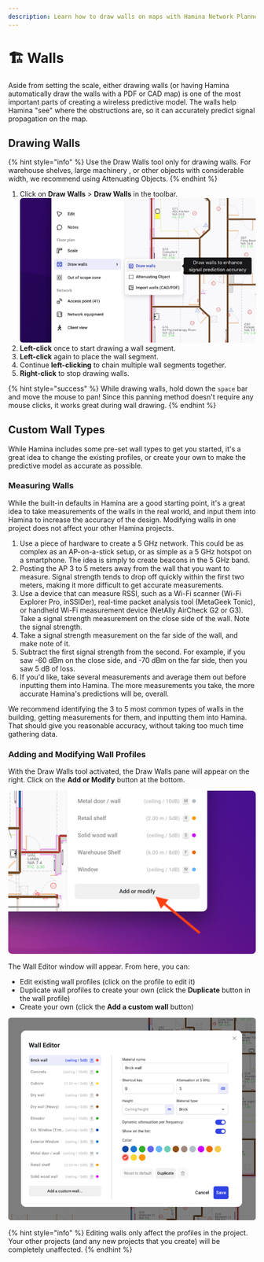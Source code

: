 ```yaml
---
description: Learn how to draw walls on maps with Hamina Network Planner.
---
```


# 🏗 Walls

Aside from setting the scale, either drawing walls (or having Hamina automatically draw the walls with a PDF or CAD map) is one of the most important parts of creating a wireless predictive model. The walls help Hamina "see" where the obstructions are, so it can accurately predict signal propagation on the map.

## Drawing Walls

{% hint style="info" %}
Use the Draw Walls tool only for drawing walls. For warehouse shelves, large machinery , or other objects with considerable width, we recommend using Attenuating Objects.
{% endhint %}

1. Click on **Draw Walls** > **Draw Walls** in the toolbar.\
   ![](<../.gitbook/assets/Draw Walls.jpg>)
2. **Left-click** once to start drawing a wall segment.
3. **Left-click** again to place the wall segment.
4. Continue **left-clicking** to chain multiple wall segments together.
5. **Right-click** to stop drawing walls.

{% hint style="success" %}
While drawing walls, hold down the `space` bar and move the mouse to pan! Since this panning method doesn't require any mouse clicks, it works great during wall drawing.
{% endhint %}

## Custom Wall Types

While Hamina includes some pre-set wall types to get you started, it's a great idea to change the existing profiles, or create your own to make the predictive model as accurate as possible.

### Measuring Walls

While the built-in defaults in Hamina are a good starting point, it's a great idea to take measurements of the walls in the real world, and input them into Hamina to increase the accuracy of the design. Modifying walls in one project does not affect your other Hamina projects.

1. Use a piece of hardware to create a 5 GHz network. This could be as complex as an AP-on-a-stick setup, or as simple as a 5 GHz hotspot on a smartphone. The idea is simply to create beacons in the 5 GHz band.
2. Posting the AP 3 to 5 meters away from the wall that you want to measure. Signal strength tends to drop off quickly within the first two meters, making it more difficult to get accurate measurements.
3. Use a device that can measure RSSI, such as a Wi-Fi scanner (Wi-Fi Explorer Pro, inSSIDer), real-time packet analysis tool (MetaGeek Tonic), or handheld Wi-Fi measurement device (NetAlly AirCheck G2 or G3). Take a signal strength measurement on the close side of the wall. Note the signal strength.
4. Take a signal strength measurement on the far side of the wall, and make note of it.
5. Subtract the first signal strength from the second. For example, if you saw -60 dBm on the close side, and -70 dBm on the far side, then you saw 5 dB of loss.
6. If you'd like, take several measurements and average them out before inputting them into Hamina. The more measurements you take, the more accurate Hamina's predictions will be, overall.

We recommend identifying the 3 to 5 most common types of walls in the building, getting measurements for them, and inputting them into Hamina. That should give you reasonable accuracy, without taking too much time gathering data.

### Adding and Modifying Wall Profiles

With the Draw Walls tool activated, the Draw Walls pane will appear on the right. Click on the **Add or Modify** button at the bottom.

![](<../.gitbook/assets/Add or Modify.png>)

The Wall Editor window will appear. From here, you can:

* Edit existing wall profiles (click on the profile to edit it)
* Duplicate wall profiles to create your own (click the **Duplicate** button in the wall profile)
* Create your own (click the **Add a custom wall** button)

![](<../.gitbook/assets/Wall Editor.png>)

{% hint style="info" %}
Editing walls only affect the profiles in the project. Your other projects (and any new projects that you create) will be completely unaffected.
{% endhint %}
